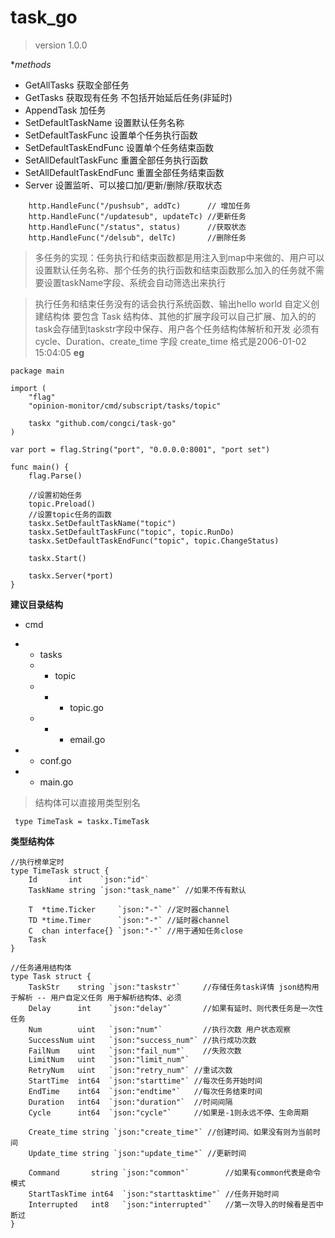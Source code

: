 # task_go
>version 1.0.0

**methods*

- GetAllTasks 获取全部任务
- GetTasks 获取现有任务 不包括开始延后任务(非延时)
- AppendTask 加任务 
- SetDefaultTaskName 设置默认任务名称
- SetDefaultTaskFunc 设置单个任务执行函数
- SetDefaultTaskEndFunc 设置单个任务结束函数
- SetAllDefaultTaskFunc 重置全部任务执行函数
- SetAllDefaultTaskEndFunc 重置全部任务结束函数
- Server 设置监听、可以接口加/更新/删除/获取状态 

```
    http.HandleFunc("/pushsub", addTc)      // 增加任务
	http.HandleFunc("/updatesub", updateTc) //更新任务
	http.HandleFunc("/status", status)      //获取状态
	http.HandleFunc("/delsub", delTc)       //删除任务
```


> 多任务的实现：任务执行和结束函数都是用注入到map中来做的、用户可以设置默认任务名称、那个任务的执行函数和结束函数那么加入的任务就不需要设置taskName字段、系统会自动筛选出来执行

> 执行任务和结束任务没有的话会执行系统函数、输出hello world
> 自定义创建结构体 要包含 Task 结构体、其他的扩展字段可以自己扩展、加入的的task会存储到taskstr字段中保存、用户各个任务结构体解析和开发
> 必须有cycle、Duration、create_time 字段 create_time 格式是2006-01-02 15:04:05
**eg**
```
package main

import (
	"flag"
	"opinion-monitor/cmd/subscript/tasks/topic"

	taskx "github.com/congci/task-go"
)

var port = flag.String("port", "0.0.0.0:8001", "port set")

func main() {
	flag.Parse()

	//设置初始任务
	topic.Preload()
	//设置topic任务的函数
	taskx.SetDefaultTaskName("topic")
	taskx.SetDefaultTaskFunc("topic", topic.RunDo)
	taskx.SetDefaultTaskEndFunc("topic", topic.ChangeStatus)
	
	taskx.Start()

	taskx.Server(*port)
}
```


**建议目录结构**
- cmd
- - tasks 
  - - topic 
  - - - topic.go
  - - - email.go
    
- - conf.go
- - main.go

> 结构体可以直接用类型别名  
```
 type TimeTask = taskx.TimeTask
```
**类型结构体**

```
//执行榜单定时
type TimeTask struct {
	Id       int    `json:"id"`
	TaskName string `json:"task_name"` //如果不传有默认

	T  *time.Ticker     `json:"-"` //定时器channel
	TD *time.Timer      `json:"-"` //延时器channel
	C  chan interface{} `json:"-"` //用于通知任务close
	Task
}

//任务通用结构体
type Task struct {
	TaskStr    string `json:"taskstr"`     //存储任务task详情 json结构用于解析 -- 用户自定义任务 用于解析结构体、必须
	Delay      int    `json:"delay"`       //如果有延时、则代表任务是一次性任务
	Num        uint   `json:"num"`         //执行次数 用户状态观察
	SuccessNum uint   `json:"success_num"` //执行成功次数
	FailNum    uint   `json:"fail_num"`    //失败次数
	LimitNum   uint   `json:"limit_num"`
	RetryNum   uint   `json:"retry_num"` //重试次数
	StartTime  int64  `json:"starttime"` //每次任务开始时间
	EndTime    int64  `json:"endtime"`   //每次任务结束时间
	Duration   int64  `json:"duration"`  //时间间隔
	Cycle      int64  `json:"cycle"`     //如果是-1则永远不停、生命周期

	Create_time string `json:"create_time"` //创建时间、如果没有则为当前时间
	Update_time string `json:"update_time"` //更新时间

	Command       string `json:"common"`        //如果有common代表是命令模式
	StartTaskTime int64  `json:"starttasktime"` //任务开始时间
	Interrupted   int8   `json:"interrupted"`   //第一次导入的时候看是否中断过
}
```